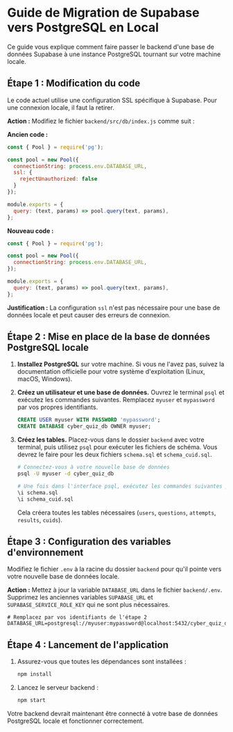 # Guide de Migration de Supabase vers PostgreSQL en Local

Ce guide vous explique comment faire passer le backend d'une base de données Supabase à une instance PostgreSQL tournant sur votre machine locale.

## Étape 1 : Modification du code

Le code actuel utilise une configuration SSL spécifique à Supabase. Pour une connexion locale, il faut la retirer.

**Action :** Modifiez le fichier `backend/src/db/index.js` comme suit :

**Ancien code :**
```javascript
const { Pool } = require('pg');

const pool = new Pool({
  connectionString: process.env.DATABASE_URL,
  ssl: {
    rejectUnauthorized: false
  }
});

module.exports = {
  query: (text, params) => pool.query(text, params),
};
```

**Nouveau code :**
```javascript
const { Pool } = require('pg');

const pool = new Pool({
  connectionString: process.env.DATABASE_URL,
});

module.exports = {
  query: (text, params) => pool.query(text, params),
};
```
**Justification :** La configuration `ssl` n'est pas nécessaire pour une base de données locale et peut causer des erreurs de connexion.

## Étape 2 : Mise en place de la base de données PostgreSQL locale

1.  **Installez PostgreSQL** sur votre machine. Si vous ne l'avez pas, suivez la documentation officielle pour votre système d'exploitation (Linux, macOS, Windows).

2.  **Créez un utilisateur et une base de données.** Ouvrez le terminal `psql` et exécutez les commandes suivantes. Remplacez `myuser` et `mypassword` par vos propres identifiants.

    ```sql
    CREATE USER myuser WITH PASSWORD 'mypassword';
    CREATE DATABASE cyber_quiz_db OWNER myuser;
    ```

3.  **Créez les tables.** Placez-vous dans le dossier `backend` avec votre terminal, puis utilisez `psql` pour exécuter les fichiers de schéma. Vous devrez le faire pour les deux fichiers `schema.sql` et `schema_cuid.sql`.

    ```bash
    # Connectez-vous à votre nouvelle base de données
    psql -U myuser -d cyber_quiz_db

    # Une fois dans l'interface psql, exécutez les commandes suivantes pour importer les schémas
    \i schema.sql
    \i schema_cuid.sql
    ```
    Cela créera toutes les tables nécessaires (`users`, `questions`, `attempts`, `results`, `cuids`).

## Étape 3 : Configuration des variables d'environnement

Modifiez le fichier `.env` à la racine du dossier `backend` pour qu'il pointe vers votre nouvelle base de données locale.

**Action :** Mettez à jour la variable `DATABASE_URL` dans le fichier `backend/.env`. Supprimez les anciennes variables `SUPABASE_URL` et `SUPABASE_SERVICE_ROLE_KEY` qui ne sont plus nécessaires.

```
# Remplacez par vos identifiants de l'étape 2
DATABASE_URL=postgresql://myuser:mypassword@localhost:5432/cyber_quiz_db
```

## Étape 4 : Lancement de l'application

1.  Assurez-vous que toutes les dépendances sont installées :
    ```bash
    npm install
    ```
2.  Lancez le serveur backend :
    ```bash
    npm start
    ```

Votre backend devrait maintenant être connecté à votre base de données PostgreSQL locale et fonctionner correctement.
